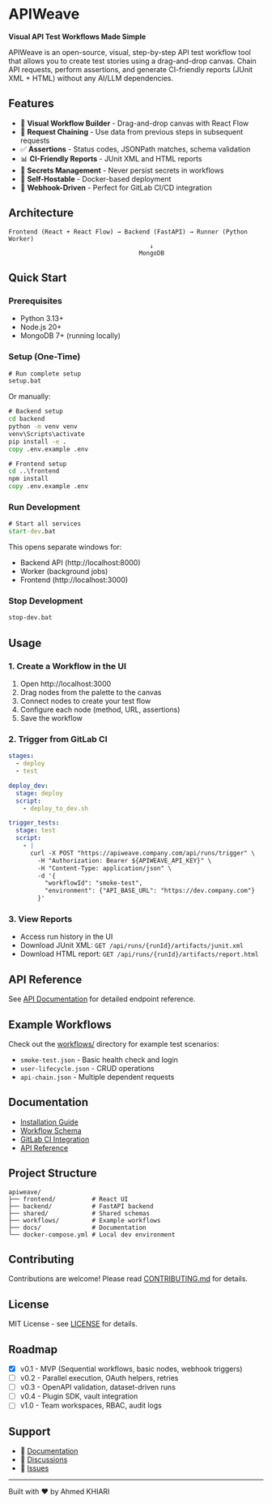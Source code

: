 # APIWeave

**Visual API Test Workflows Made Simple**

APIWeave is an open-source, visual, step-by-step API test workflow tool that allows you to create test stories using a drag-and-drop canvas. Chain API requests, perform assertions, and generate CI-friendly reports (JUnit XML + HTML) without any AI/LLM dependencies.

## Features

- 🎨 **Visual Workflow Builder** - Drag-and-drop canvas with React Flow
- 🔗 **Request Chaining** - Use data from previous steps in subsequent requests
- ✅ **Assertions** - Status codes, JSONPath matches, schema validation
- 📊 **CI-Friendly Reports** - JUnit XML and HTML reports
- 🔐 **Secrets Management** - Never persist secrets in workflows
- 🐳 **Self-Hostable** - Docker-based deployment
- 🚀 **Webhook-Driven** - Perfect for GitLab CI/CD integration

## Architecture

```
Frontend (React + React Flow) → Backend (FastAPI) → Runner (Python Worker)
                                       ↓
                                    MongoDB
```

## Quick Start

### Prerequisites

- Python 3.13+
- Node.js 20+
- MongoDB 7+ (running locally)

### Setup (One-Time)

```cmd
# Run complete setup
setup.bat
```

Or manually:

```cmd
# Backend setup
cd backend
python -m venv venv
venv\Scripts\activate
pip install -e .
copy .env.example .env

# Frontend setup
cd ..\frontend
npm install
copy .env.example .env
```

### Run Development

```cmd
# Start all services
start-dev.bat
```

This opens separate windows for:
- Backend API (http://localhost:8000)
- Worker (background jobs)
- Frontend (http://localhost:3000)

### Stop Development

```cmd
stop-dev.bat
```

## Usage

### 1. Create a Workflow in the UI

1. Open http://localhost:3000
2. Drag nodes from the palette to the canvas
3. Connect nodes to create your test flow
4. Configure each node (method, URL, assertions)
5. Save the workflow

### 2. Trigger from GitLab CI

```yaml
stages:
  - deploy
  - test

deploy_dev:
  stage: deploy
  script:
    - deploy_to_dev.sh

trigger_tests:
  stage: test
  script:
    - |
      curl -X POST "https://apiweave.company.com/api/runs/trigger" \
        -H "Authorization: Bearer ${APIWEAVE_API_KEY}" \
        -H "Content-Type: application/json" \
        -d '{
          "workflowId": "smoke-test",
          "environment": {"API_BASE_URL": "https://dev.company.com"}
        }'
```

### 3. View Reports

- Access run history in the UI
- Download JUnit XML: `GET /api/runs/{runId}/artifacts/junit.xml`
- Download HTML report: `GET /api/runs/{runId}/artifacts/report.html`

## API Reference

See [API Documentation](docs/API.md) for detailed endpoint reference.

## Example Workflows

Check out the [workflows/](workflows/) directory for example test scenarios:

- `smoke-test.json` - Basic health check and login
- `user-lifecycle.json` - CRUD operations
- `api-chain.json` - Multiple dependent requests

## Documentation

- [Installation Guide](docs/INSTALLATION.md)
- [Workflow Schema](docs/WORKFLOW_SCHEMA.md)
- [GitLab CI Integration](docs/GITLAB_CI.md)
- [API Reference](docs/API.md)

## Project Structure

```
apiweave/
├── frontend/          # React UI
├── backend/           # FastAPI backend
├── shared/            # Shared schemas
├── workflows/         # Example workflows
├── docs/              # Documentation
└── docker-compose.yml # Local dev environment
```

## Contributing

Contributions are welcome! Please read [CONTRIBUTING.md](CONTRIBUTING.md) for details.

## License

MIT License - see [LICENSE](LICENSE) for details.

## Roadmap

- [x] v0.1 - MVP (Sequential workflows, basic nodes, webhook triggers)
- [ ] v0.2 - Parallel execution, OAuth helpers, retries
- [ ] v0.3 - OpenAPI validation, dataset-driven runs
- [ ] v0.4 - Plugin SDK, vault integration
- [ ] v1.0 - Team workspaces, RBAC, audit logs

## Support

- 📖 [Documentation](docs/)
- 💬 [Discussions](https://github.com/yourusername/apiweave/discussions)
- 🐛 [Issues](https://github.com/yourusername/apiweave/issues)

---

Built with ❤️ by Ahmed KHIARI
